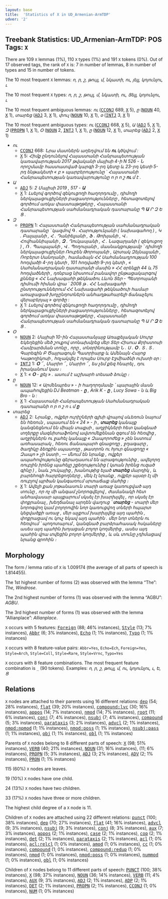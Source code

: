 ```yaml
---
layout: base
title:  'Statistics of X in UD_Armenian-ArmTDP'
udver: '2'
---
```


## Treebank Statistics: UD_Armenian-ArmTDP: POS Tags: `X`

There are 109 `X` lemmas (1%), 110 `X` types (1%) and 191 `X` tokens (0%).
Out of 17 observed tags, the rank of `X` is: 7 in number of lemmas, 8 in number of types and 15 in number of tokens.

The 10 most frequent `X` lemmas: <em>ո, ր, շ, թույլ, մ, նկատի, ու, յելլ, կոյունլու, ւ</em>

The 10 most frequent `X` types:  <em>ո, ր, շ, թույլ, մ, նկատի, ու, Յելլ, կոյունլու, ւ</em>

The 10 most frequent ambiguous lemmas: <em>ու</em> (<tt><a href="hy_armtdp-pos-CCONJ.html">CCONJ</a></tt> 689, <tt><a href="hy_armtdp-pos-X.html">X</a></tt> 5), <em>ը</em> (<tt><a href="hy_armtdp-pos-NOUN.html">NOUN</a></tt> 40, <tt><a href="hy_armtdp-pos-X.html">X</a></tt> 1), <em>տարեց</em> (<tt><a href="hy_armtdp-pos-ADJ.html">ADJ</a></tt> 3, <tt><a href="hy_armtdp-pos-X.html">X</a></tt> 1), <em>փուլ</em> (<tt><a href="hy_armtdp-pos-NOUN.html">NOUN</a></tt> 10, <tt><a href="hy_armtdp-pos-X.html">X</a></tt> 1), <em>օ</em> (<tt><a href="hy_armtdp-pos-INTJ.html">INTJ</a></tt> 3, <tt><a href="hy_armtdp-pos-X.html">X</a></tt> 1)

The 10 most frequent ambiguous types:  <em>ու</em> (<tt><a href="hy_armtdp-pos-CCONJ.html">CCONJ</a></tt> 668, <tt><a href="hy_armtdp-pos-X.html">X</a></tt> 5), <em>Ա</em> (<tt><a href="hy_armtdp-pos-ADJ.html">ADJ</a></tt> 5, <tt><a href="hy_armtdp-pos-X.html">X</a></tt> 1), <em>Զ</em> (<tt><a href="hy_armtdp-pos-PROPN.html">PROPN</a></tt> 1, <tt><a href="hy_armtdp-pos-X.html">X</a></tt> 1), <em>Օ</em> (<tt><a href="hy_armtdp-pos-NOUN.html">NOUN</a></tt> 2, <tt><a href="hy_armtdp-pos-INTJ.html">INTJ</a></tt> 1, <tt><a href="hy_armtdp-pos-X.html">X</a></tt> 1), <em>ը</em> (<tt><a href="hy_armtdp-pos-NOUN.html">NOUN</a></tt> 12, <tt><a href="hy_armtdp-pos-X.html">X</a></tt> 1), <em>տարեց</em> (<tt><a href="hy_armtdp-pos-ADJ.html">ADJ</a></tt> 2, <tt><a href="hy_armtdp-pos-X.html">X</a></tt> 1)


* <em>ու</em>
  * <tt><a href="hy_armtdp-pos-CCONJ.html">CCONJ</a></tt> 668: <em>Նրա մատներն աղեղվում են <b>ու</b> կծկվում :</em>
  * <tt><a href="hy_armtdp-pos-X.html">X</a></tt> 5: <em>Հիմք ընդունելով Հայաստանի Հանրապետության կառավարության 2017 թվականի մայիսի 4-ի N 526 - Ն որոշմամբ հաստատված կարգի 3-րդ կետը և 23-րդ կետի 5-րդ ենթակետի « բ » պարբերությունը ` Հայաստանի Հանրապետության կառավարությունը ո ր ո շ <b>ու</b> մ է .</em>
* <em>Ա</em>
  * <tt><a href="hy_armtdp-pos-ADJ.html">ADJ</a></tt> 5: <em>2 Մայիսի 2019 , 517 - <b>Ա</b></em>
  * <tt><a href="hy_armtdp-pos-X.html">X</a></tt> 1: <em>Լսելով գործով զեկուցողի հաղորդումը , դիմողի ներկայացուցիչների բացատրությունները , հետազոտելով գործում առկա փաստաթղթերը , Հայաստանի Հանրապետության սահմանադրական դատարանը Պ <b>Ա</b> Ր Զ Ե Ց .</em>
* <em>Զ</em>
  * <tt><a href="hy_armtdp-pos-PROPN.html">PROPN</a></tt> 1: <em>Հայաստանի Հանրապետության սահմանադրական դատարանը ՝ կազմով Գ . Հարությունյանի ( նախագահող ) , Կ . Բալայանի , Հ . Դանիելյանի , Ֆ . Թոխյանի , Վ . Հովհաննիսյանի , <b>Զ</b> . Ղուկասյանի , Հ . Նազարյանի ( զեկուցող ) , Ռ . Պապայանի , Վ . Պողոսյանի , մասնակցությամբ ՝ դիմողի ներկայացուցիչներ Ռուբեն Թորոսյանի , Արտակ Զեյնալյանի , Ռոբերտ Սանոյանի , համաձայն ՀՀ Սահմանադրության 100 հոդվածի 4-րդ կետի , 101 հոդվածի 9-րդ կետի , « Սահմանադրական դատարանի մասին » ՀՀ օրենքի 44 և 75 հոդվածների , դռնբաց նիստում բանավոր ընթացակարգով քննեց « ՀՀ Նախագահի թեկնածու Լևոն Տեր - Պետրոսյանի դիմումի հիման վրա ` 2008 թ . ՀՀ Նախագահի ընտրություններում ՀՀ Նախագահի թեկնածուի համար առաջացած խոչընդոտներն անհաղթահարելի ճանաչելու վերաբերյալ » գործը :</em>
  * <tt><a href="hy_armtdp-pos-X.html">X</a></tt> 1: <em>Լսելով գործով զեկուցողի հաղորդումը , դիմողի ներկայացուցիչների բացատրությունները , հետազոտելով գործում առկա փաստաթղթերը , Հայաստանի Հանրապետության սահմանադրական դատարանը Պ Ա Ր <b>Զ</b> Ե Ց .</em>
* <em>Օ</em>
  * <tt><a href="hy_armtdp-pos-NOUN.html">NOUN</a></tt> 2: <em>Մայիսի 10-ին Հայաստանյայց Առաքելական Սուրբ Եկեղեցին մեծ շուքով տոնախմբեց մեր Տեր Հիսուս Քրիստոսի Համբարձման տոնը , որը , տնօրինությամբ Ն . Ս . <b>Օ</b> . Տ . Տ . Գարեգին Բ Ծայրագույն Պատրիարք և Ամենայն Հայոց Կաթողիկոսի , հռչակվել է որպես Սուրբ Էջմիածնի ուխտի օր :</em>
  * <tt><a href="hy_armtdp-pos-INTJ.html">INTJ</a></tt> 1: <em><b>Օ</b> ՜ , Մարիո ՜ , Մարիո ՜ , ես չեմ քեզ հնարել , դու իրականում կաս ։</em>
  * <tt><a href="hy_armtdp-pos-X.html">X</a></tt> 1: <em>« <b>Օ</b> - քեյ » . ասում է աշխարհ տեսած ձուկը ։</em>
* <em>ը</em>
  * <tt><a href="hy_armtdp-pos-NOUN.html">NOUN</a></tt> 12: <em>« Արմենպրես » - ի հաղորդմամբ ՝ պարային մասն ապահովեցին DJ Beatman - <b>ը</b> , Arik K - <b>ը</b> , Lucy Sowa - ն և Big Bro - ն :</em>
  * <tt><a href="hy_armtdp-pos-X.html">X</a></tt> 1: <em>Հայաստանի Հանրապետության Սահմանադրական դատարանի ո ր ո շ ո ւ մ <b>ը</b></em>
* <em>տարեց</em>
  * <tt><a href="hy_armtdp-pos-ADJ.html">ADJ</a></tt> 2: <em>Նրանք , ովքեր ուրիշների գլխի վրայով սևեռուն նայում են հեռուն , սպասում են « 24 » - ի , <b>տարեց</b> կանայք կանգնեցնում են միայն տաքսի , աղջիկների հետ կանգնած տղերքը մագնիտաֆոնով ավտոմեքենան զգում են հեռվից , աղջիկներն ու ջահել կանայք « Զապորոժեց » չեն նստում առհասարակ , հեռու ճանապարհ գնացողը , ջղագարը , ծաղիկը ձեռքին սպասողը , թատրոն ու հյուր գնացողը « Զապո » չի նստի , — մնում են նրանք , ովքեր ապահովությունը գերադասում են արագությունից , ավելորդ ռուբլին իրենց պահելը շքեղությունից ( կտան իրենց ուզած գինը ) , նաև շուկայից , խանութից ելած <b>տարեց</b> մարդիկ , և բարեհոգի հարբեցողները , մեկ էլ նրանք , ովքեր այսօր էլ մի ռուբլով պրծան կանգառում սրտաճաք մահից ։</em>
  * <tt><a href="hy_armtdp-pos-X.html">X</a></tt> 1: <em>Ավելի քան յոթանասուն տարի առաջ կառուցված այդ տունը , որ ոչ մի անգամ չնորոգվելով , ժամանակի հետ անհավասար պայքարում սկսել էր խարխլվել , որ սկսել էր փոքրանալ , խեղճանալ արդեն վաղուց ՝ <b>տարեց</b> - տարի մեր նորոգվող կամ բոլորովին նոր կառուցվող տների հպարտ կեցվածքի առաջ , մեր աչքում խարխլվեց այդ պահին , փոքրացավ ու կուչ եկավ այդ պահին . մեր նոր տներն ու հեռվում ՝ պողոտայում , կանգնած բարձրահասակ հսկաները ասես այդ պահին խոյացան բոլոր կողմերից , ասես այդ պահին վրա տվեցին բոլոր կողմերից , և սև տունը չդիմացավ նրանց գրոհին ։</em>

## Morphology

The form / lemma ratio of `X` is 1.009174 (the average of all parts of speech is 1.814455).

The 1st highest number of forms (2) was observed with the lemma “The”: <em>The, Windrose</em>.

The 2nd highest number of forms (1) was observed with the lemma “AGBU”: <em>AGBU</em>.

The 3rd highest number of forms (1) was observed with the lemma “Allianplace”: <em>Allianplace</em>.

`X` occurs with 5 features: <tt><a href="hy_armtdp-feat-Foreign.html">Foreign</a></tt> (88; 46% instances), <tt><a href="hy_armtdp-feat-Style.html">Style</a></tt> (13; 7% instances), <tt><a href="hy_armtdp-feat-Abbr.html">Abbr</a></tt> (6; 3% instances), <tt><a href="hy_armtdp-feat-Echo.html">Echo</a></tt> (1; 1% instances), <tt><a href="hy_armtdp-feat-Typo.html">Typo</a></tt> (1; 1% instances)

`X` occurs with 8 feature-value pairs: `Abbr=Yes`, `Echo=Ech`, `Foreign=Yes`, `Style=Arch`, `Style=Coll`, `Style=Rare`, `Style=Vrnc`, `Typo=Yes`

`X` occurs with 8 feature combinations.
The most frequent feature combination is `_` (90 tokens).
Examples: <em>ո, ր, շ, թույլ, մ, ու, կոյունլու, ւ, Ե, Ց</em>


## Relations

`X` nodes are attached to their parents using 16 different relations: <tt><a href="hy_armtdp-dep-dep.html">dep</a></tt> (54; 28% instances), <tt><a href="hy_armtdp-dep-flat.html">flat</a></tt> (39; 20% instances), <tt><a href="hy_armtdp-dep-compound-lvc.html">compound:lvc</a></tt> (30; 16% instances), <tt><a href="hy_armtdp-dep-appos.html">appos</a></tt> (14; 7% instances), <tt><a href="hy_armtdp-dep-nmod.html">nmod</a></tt> (14; 7% instances), <tt><a href="hy_armtdp-dep-root.html">root</a></tt> (11; 6% instances), <tt><a href="hy_armtdp-dep-conj.html">conj</a></tt> (7; 4% instances), <tt><a href="hy_armtdp-dep-nsubj.html">nsubj</a></tt> (7; 4% instances), <tt><a href="hy_armtdp-dep-compound.html">compound</a></tt> (5; 3% instances), <tt><a href="hy_armtdp-dep-parataxis.html">parataxis</a></tt> (3; 2% instances), <tt><a href="hy_armtdp-dep-advcl.html">advcl</a></tt> (2; 1% instances), <tt><a href="hy_armtdp-dep-nmod-npmod.html">nmod:npmod</a></tt> (1; 1% instances), <tt><a href="hy_armtdp-dep-nmod-poss.html">nmod:poss</a></tt> (1; 1% instances), <tt><a href="hy_armtdp-dep-nsubj-pass.html">nsubj:pass</a></tt> (1; 1% instances), <tt><a href="hy_armtdp-dep-obj.html">obj</a></tt> (1; 1% instances), <tt><a href="hy_armtdp-dep-obl.html">obl</a></tt> (1; 1% instances)

Parents of `X` nodes belong to 8 different parts of speech: <tt><a href="hy_armtdp-pos-X.html">X</a></tt> (98; 51% instances), <tt><a href="hy_armtdp-pos-VERB.html">VERB</a></tt> (40; 21% instances), <tt><a href="hy_armtdp-pos-NOUN.html">NOUN</a></tt> (31; 16% instances),  (11; 6% instances), <tt><a href="hy_armtdp-pos-PROPN.html">PROPN</a></tt> (5; 3% instances), <tt><a href="hy_armtdp-pos-ADJ.html">ADJ</a></tt> (3; 2% instances), <tt><a href="hy_armtdp-pos-ADV.html">ADV</a></tt> (2; 1% instances), <tt><a href="hy_armtdp-pos-PRON.html">PRON</a></tt> (1; 1% instances)

115 (60%) `X` nodes are leaves.

19 (10%) `X` nodes have one child.

24 (13%) `X` nodes have two children.

33 (17%) `X` nodes have three or more children.

The highest child degree of a `X` node is 11.

Children of `X` nodes are attached using 22 different relations: <tt><a href="hy_armtdp-dep-punct.html">punct</a></tt> (100; 38% instances), <tt><a href="hy_armtdp-dep-dep.html">dep</a></tt> (70; 27% instances), <tt><a href="hy_armtdp-dep-flat.html">flat</a></tt> (41; 16% instances), <tt><a href="hy_armtdp-dep-advcl.html">advcl</a></tt> (9; 3% instances), <tt><a href="hy_armtdp-dep-nsubj.html">nsubj</a></tt> (9; 3% instances), <tt><a href="hy_armtdp-dep-conj.html">conj</a></tt> (8; 3% instances), <tt><a href="hy_armtdp-dep-aux.html">aux</a></tt> (7; 3% instances), <tt><a href="hy_armtdp-dep-appos.html">appos</a></tt> (2; 1% instances), <tt><a href="hy_armtdp-dep-case.html">case</a></tt> (2; 1% instances), <tt><a href="hy_armtdp-dep-cop.html">cop</a></tt> (2; 1% instances), <tt><a href="hy_armtdp-dep-det.html">det</a></tt> (2; 1% instances), <tt><a href="hy_armtdp-dep-parataxis.html">parataxis</a></tt> (2; 1% instances), <tt><a href="hy_armtdp-dep-acl.html">acl</a></tt> (1; 0% instances), <tt><a href="hy_armtdp-dep-acl-relcl.html">acl:relcl</a></tt> (1; 0% instances), <tt><a href="hy_armtdp-dep-amod.html">amod</a></tt> (1; 0% instances), <tt><a href="hy_armtdp-dep-cc.html">cc</a></tt> (1; 0% instances), <tt><a href="hy_armtdp-dep-compound.html">compound</a></tt> (1; 0% instances), <tt><a href="hy_armtdp-dep-compound-redup.html">compound:redup</a></tt> (1; 0% instances), <tt><a href="hy_armtdp-dep-nmod.html">nmod</a></tt> (1; 0% instances), <tt><a href="hy_armtdp-dep-nmod-poss.html">nmod:poss</a></tt> (1; 0% instances), <tt><a href="hy_armtdp-dep-nummod.html">nummod</a></tt> (1; 0% instances), <tt><a href="hy_armtdp-dep-obl.html">obl</a></tt> (1; 0% instances)

Children of `X` nodes belong to 11 different parts of speech: <tt><a href="hy_armtdp-pos-PUNCT.html">PUNCT</a></tt> (100; 38% instances), <tt><a href="hy_armtdp-pos-X.html">X</a></tt> (98; 37% instances), <tt><a href="hy_armtdp-pos-NOUN.html">NOUN</a></tt> (36; 14% instances), <tt><a href="hy_armtdp-pos-VERB.html">VERB</a></tt> (11; 4% instances), <tt><a href="hy_armtdp-pos-AUX.html">AUX</a></tt> (9; 3% instances), <tt><a href="hy_armtdp-pos-ADJ.html">ADJ</a></tt> (2; 1% instances), <tt><a href="hy_armtdp-pos-ADP.html">ADP</a></tt> (2; 1% instances), <tt><a href="hy_armtdp-pos-DET.html">DET</a></tt> (2; 1% instances), <tt><a href="hy_armtdp-pos-PROPN.html">PROPN</a></tt> (2; 1% instances), <tt><a href="hy_armtdp-pos-CCONJ.html">CCONJ</a></tt> (1; 0% instances), <tt><a href="hy_armtdp-pos-NUM.html">NUM</a></tt> (1; 0% instances)

